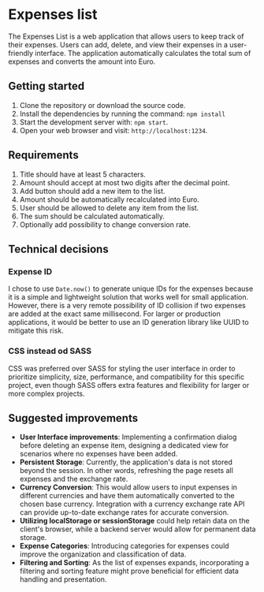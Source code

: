 # Expenses list

The Expenses List is a web application that allows users to keep track of their expenses. Users can add, delete, and view their expenses in a user-friendly interface. The application automatically calculates the total sum of expenses and converts the amount into Euro.

## Getting started

1. Clone the repository or download the source code.
2. Install the dependencies by running the command: `npm install`
3. Start the development server with: `npm start`.
4. Open your web browser and visit: `http://localhost:1234`.


## Requirements

1. Title should have at least 5 characters.
2. Amount should accept at most two digits after the decimal point.
3. Add button should add a new item to the list.
4. Amount should be automatically recalculated into Euro.
5. User should be allowed to delete any item from the list.
6. The sum should be calculated automatically.
7. Optionally add possibility to change conversion rate.

## Technical decisions

### Expense ID

I chose to use `Date.now()` to generate unique IDs for the expenses because it is a simple and lightweight solution that works well for small application.
However, there is a very remote possibility of ID collision if two expenses are added at the exact same millisecond. For larger or production applications, it would be better to use an ID generation library like UUID to mitigate this risk.

### CSS instead od SASS

CSS was preferred over SASS for styling the user interface in order to prioritize simplicity, size, performance, and compatibility for this specific project, even though SASS offers extra features and flexibility for larger or more complex projects.

## Suggested improvements

- **User Interface improvements**: Implementing a confirmation dialog before deleting an expense item, designing a dedicated view for scenarios where no expenses have been added.
- **Persistent Storage**: Currently, the application's data is not stored beyond the session. In other words, refreshing the page resets all expenses and the exchange rate. 
- **Currency Conversion**: This would allow users to input expenses in different currencies and have them automatically converted to the chosen base currency. Integration with a currency exchange rate API can provide up-to-date exchange rates for accurate conversion.
- **Utilizing localStorage or sessionStorage** could help retain data on the client's browser, while a backend server would allow for permanent data storage.
- **Expense Categories**: Introducing categories for expenses could improve the organization and classification of data.
- **Filtering and Sorting**: As the list of expenses expands, incorporating a filtering and sorting feature might prove beneficial for efficient data handling and presentation.
